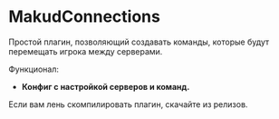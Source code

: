 # MakudConnections
Простой плагин, позволяющий создавать команды, которые будут перемещать игрока между серверами.

Функционал:
- **Конфиг с настройкой серверов и команд.**

Если вам лень скомпилировать плагин, скачайте из релизов.
